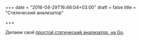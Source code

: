 +++
date = "2016-04-29T16:46:04+03:00"
draft = false
title = "Статический анализатор"

+++

<p>Делаем свой <a href="https://blog.cloudflare.com/building-the-simplest-go-static-analysis-tool/">простой статический анализатор &nbsp;на Go</a>.</p>

